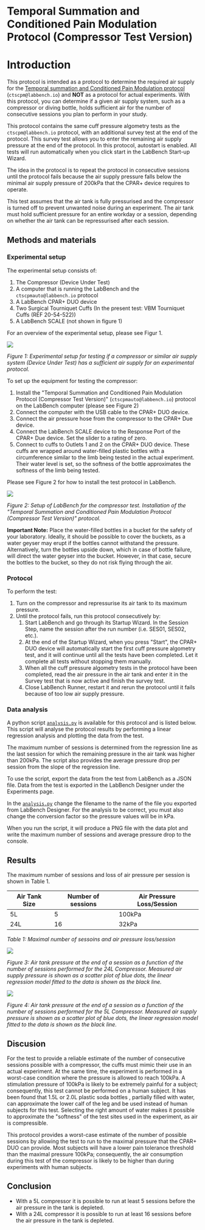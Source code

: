 # Temporal Summation and Conditioned Pain Modulation Protocol (Compressor Test Version)

# Introduction

This protocol is intended as a protocol to determine the required air supply for the [Temporal summation and Conditioned Pain Modulation protocol](https://github.com/LabBench-Society/Protocols/tree/main/repository/CTSCPM) (```ctscpm@labbench.io```) and **NOT** as a protocol for actual experiments. With this protocol, you can determine if a given air supply system, such as a compressor or diving bottle, holds sufficient air for the number of consecutive sessions you plan to perform in your study.

This protocol contains the same cuff pressure algometry tests as the ```ctscpm@labbench.io``` protocol, with an additional survey test at the end of the protocol. This survey test allows you to enter the remaining air supply pressure at the end of the protocol. In this protocol, autostart is enabled. All tests will run automatically when you click start in the LabBench Start-up Wizard. 

The idea in the protocol is to repeat the protocol in consecutive sessions until the protocol fails because the air supply pressure falls below the minimal air supply pressure of 200kPa that the CPAR+ device requires to operate. 

This test assumes that the air tank is fully pressurised and the compressor is turned off to prevent unwanted noise during an experiment. The air tank must hold sufficient pressure for an entire workday or a session, depending on whether the air tank can be repressurised after each session.

## Methods and materials

### Experimental setup

The experimental setup consists of:

1. The Compressor (Device Under Test)
2. A computer that is running the LabBench and the ```ctscpmauto@labbench.io``` protocol
3. A LabBench CPAR+ DUO device
4. Two Surgical Tourniquet Cuffs (In the present test: VBM Tourniquet Cuffs (REF 20-54-522))
5. A LabBench SCALE (not shown in figure 1)

For an overview of the experimental setup, please see Figur 1.

![](ExperimentalSetup.png)

*Figure 1: Experimental setup for testing if a compressor or similar air supply system (Device Under Test) has a sufficient air supply for an experimental protocol.*

To set up the equipment for testing the compressor:

1. Install the "Temporal Summation and Conditioned Pain Modulation Protocol (Compressor Test Version)" (```ctscpmauto@labbench.io```) protocol on the LabBench computer (please see Figure 2)
2. Connect the computer with the USB cable to the CPAR+ DUO device.
3. Connect the air pressure hose from the compressor to the CPAR+ Due device.
4. Connect the LabBench SCALE device to the Response Port of the CPAR+ Due device. Set the slider to a rating of zero.
5. Connect to cuffs to Outlets 1 and 2 on the CPAR+ DUO device. These cuffs are wrapped around water-filled plastic bottles with a circumference similar to the limb being tested in the actual experiment. Their water level is set, so the softness of the bottle approximates the softness of the limb being tested.

Please see Figure 2 for how to install the test protocol in LabBench.

![](ProtocolInstallation.png)

*Figure 2: Setup of LabBench for the compressor test. Installation of the "Temporal Summation and Conditioned Pain Modulation Protocol (Compressor Test Version)" protocol.*

**Important Note:** Place the water-filled bottles in a bucket for the safety of your laboratory. Ideally, it should be possible to cover the buckets, as a water geyser may erupt if the bottles cannot withstand the pressure. Alternatively, turn the bottles upside down, which in case of bottle failure, will direct the water geyser into the bucket. However, in that case, secure the bottles to the bucket, so they do not risk flying through the air. 


### Protocol

To perform the test:
1. Turn on the compressor and repressurise its air tank to its maximum pressure.
2. Until the protocol fails, run this protocol consecutively by:
   1. Start LabBench and go through its Startup Wizard. In the Session Step, name the session after the run number (i.e. SES01, SES02, etc.). 
   2. At the end of the Startup Wizard, when you press "Start", the CPAR+ DUO device will automatically start the first cuff pressure algometry test, and it will continue until all the tests have been completed. Let it complete all tests without stopping them manually.
   3. When all the cuff pressure algometry tests in the protocol have been completed, read the air pressure in the air tank and enter it in the Survey test that is now active and finish the survey test.
   4. Close LabBench Runner, restart it and rerun the protocol until it fails because of too low air supply pressure. 

### Data analysis

A python script [```analysis.py```](analysis.py) is available for this protocol and is listed below. This script will analyse the protocol results by performing a linear regression analysis and plotting the data from the test.

The maximum number of sessions is determined from the regression line as the last session for which the remaining pressure in the air tank was higher than 200kPa. The script also provides the average pressure drop per session from the slope of the regression line.

To use the script, export the data from the test from LabBench as a JSON file. Data from the test is exported in the LabBench Designer under the Experiments page.

In the [```analysis.py```](analysis.py) change the filename to the name of the file you exported from LabBench Designer. For the analysis to be correct, you must also change the conversion factor so the pressure values will be in kPa.

When you run the script, it will produce a PNG file with the data plot and write the maximum number of sessions and average pressure drop to the console.

## Results

The maximum number of sessions and loss of air pressure per session is shown in Table 1.

| Air Tank Size | Number of sessions | Air Pressure Loss/Session |
|---------------|--------------------|---------------------------|
| 5L            | 5                  | 100kPa                    |
| 24L           | 16                 | 32kPa                     |

*Table 1: Maximal number of sessoins and air pressure loss/session*

![](L24R2.png)

*Figure 3: Air tank pressure at the end of a session as a function of the number of sessions performed for the 24L Compressor. Measured air supply pressure is shown as a scatter plot of blue dots, the linear regression model fitted to the data is shown as the black line.*

![](L05R1.png)

*Figure 4: Air tank pressure at the end of a session as a function of the number of sessions performed for the 5L Compressor. Measured air supply pressure is shown as a scatter plot of blue dots, the linear regression model fitted to the data is shown as the black line.*


## Discusion

For the test to provide a reliable estimate of the number of consecutive sessions possible with a compressor, the cuffs must mimic their use in an actual experiment. At the same time, the experiment is performed in a worst-case condition where the pressure is allowed to reach 100kPa. A stimulation pressure of 100kPa is likely to be extremely painful for a subject; consequently, this test cannot be performed on a human subject. It has been found that 1.5L or 2.0L plastic soda bottles , partially filled with water, can approximate the lower calf of the leg and be used instead of human subjects for this test. Selecting the right amount of water makes it possible to approximate the "softness" of the test sites used in the experiment, as air is compressible.

This protocol provides a worst-case estimate of the number of possible sessions by allowing the test to run to the maximal pressure that the CPAR+ DUO can provide. Most subjects will have a lower pain tolerance threshold than the maximal pressure 100kPa; consequently, the air consumption during this test of the compressor is likely to be higher than during experiments with human subjects.

## Conclusion

* With a 5L compressor it is possible to run at least 5 sessions before the air pressure in the tank is depleted.
* With a 24L compressor it is possible to run at least 16 sessions before the air pressure in the tank is depleted.
